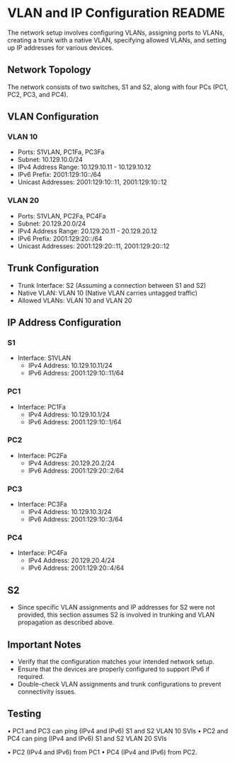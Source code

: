 # VLAN and IP Configuration README

The network setup involves configuring VLANs, assigning ports to VLANs, creating a trunk with a native VLAN, specifying allowed VLANs, and setting up IP addresses for various devices.

## Network Topology

The network consists of two switches, S1 and S2, along with four PCs (PC1, PC2, PC3, and PC4).

## VLAN Configuration

### VLAN 10

- Ports: S1VLAN, PC1Fa, PC3Fa
- Subnet: 10.129.10.0/24
- IPv4 Address Range: 10.129.10.11 - 10.129.10.12
- IPv6 Prefix: 2001:129:10::/64
- Unicast Addresses: 2001:129:10::11, 2001:129:10::12

### VLAN 20

- Ports: S1VLAN, PC2Fa, PC4Fa
- Subnet: 20.129.20.0/24
- IPv4 Address Range: 20.129.20.11 - 20.129.20.12
- IPv6 Prefix: 2001:129:20::/64
- Unicast Addresses: 2001:129:20::11, 2001:129:20::12

## Trunk Configuration

- Trunk Interface: S2 (Assuming a connection between S1 and S2)
- Native VLAN: VLAN 10 (Native VLAN carries untagged traffic)
- Allowed VLANs: VLAN 10 and VLAN 20

## IP Address Configuration

### S1

- Interface: S1VLAN
  - IPv4 Address: 10.129.10.11/24
  - IPv6 Address: 2001:129:10::11/64

### PC1

- Interface: PC1Fa
  - IPv4 Address: 10.129.10.1/24
  - IPv6 Address: 2001:129:10::1/64

### PC2

- Interface: PC2Fa
  - IPv4 Address: 20.129.20.2/24
  - IPv6 Address: 2001:129:20::2/64

### PC3

- Interface: PC3Fa
  - IPv4 Address: 10.129.10.3/24
  - IPv6 Address: 2001:129:10::3/64

### PC4

- Interface: PC4Fa
  - IPv4 Address: 20.129.20.4/24
  - IPv6 Address: 2001:129:20::4/64

## S2

- Since specific VLAN assignments and IP addresses for S2 were not provided, this section assumes S2 is involved in trunking and VLAN propagation as described above.

## Important Notes

- Verify that the configuration matches your intended network setup.
- Ensure that the devices are properly configured to support IPv6 if required.
- Double-check VLAN assignments and trunk configurations to prevent connectivity issues.


## Testing
• PC1 and PC3 can ping (IPv4 and IPv6) S1 and S2 VLAN 10 SVIs
• PC2 and PC4 can ping (IPv4 and IPv6) S1 and S2 VLAN 20 SVIs

• PC2 (IPv4 and IPv6) from PC1
• PC4 (IPv4 and IPv6) from PC2.
